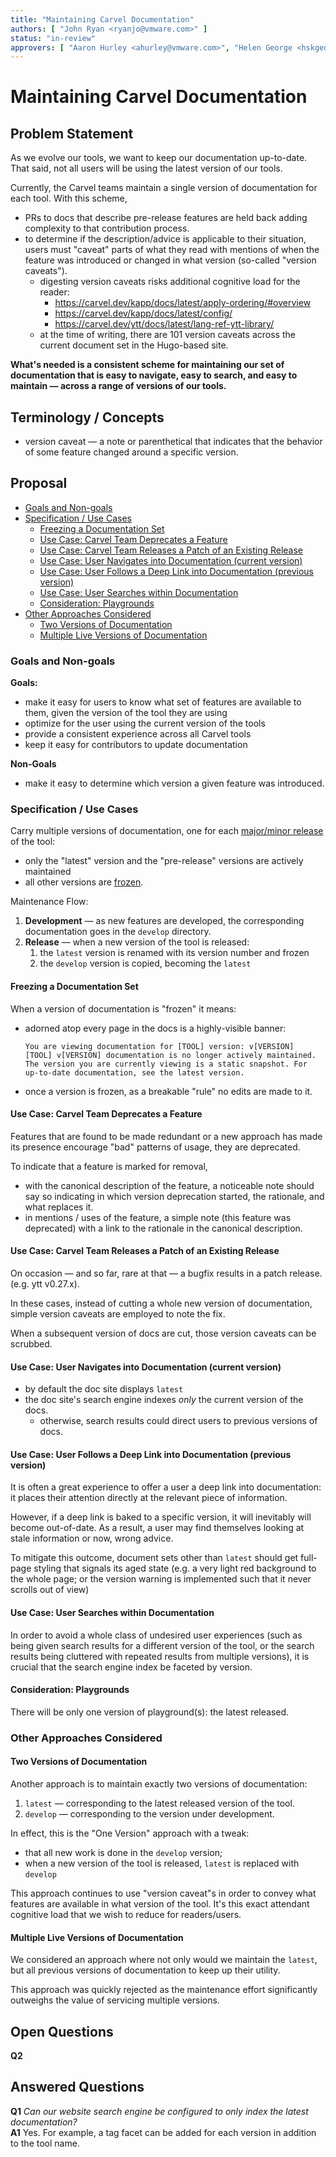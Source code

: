 ```yaml
---
title: "Maintaining Carvel Documentation"
authors: [ "John Ryan <ryanjo@vmware.com>" ]
status: "in-review"
approvers: [ "Aaron Hurley <ahurley@vmware.com>", "Helen George <hskgeo@vmware.com>", "Vibhas Kumar <vibkumar@vmware.com>"]
---
```


# Maintaining Carvel Documentation

## Problem Statement

As we evolve our tools, we want to keep our documentation up-to-date. That said,
not all users will be using the latest version of our tools.

Currently, the Carvel teams maintain a single version of documentation for each tool. With this scheme,
- PRs to docs that describe pre-release features are held back adding complexity to that contribution process.
- to determine if the description/advice is applicable to their situation, users must "caveat" parts of what they read with mentions of when the feature was introduced or changed in what version (so-called "version caveats").
  - digesting version caveats risks additional cognitive load for the reader:
    - https://carvel.dev/kapp/docs/latest/apply-ordering/#overview
    - https://carvel.dev/kapp/docs/latest/config/
    - https://carvel.dev/ytt/docs/latest/lang-ref-ytt-library/
  - at the time of writing, there are 101 version caveats across the current document set in the Hugo-based site.

**What's needed is a consistent scheme for maintaining our set of documentation that is easy to navigate, easy to search, and easy to maintain — across a range of versions of our tools.**


## Terminology / Concepts

- version caveat — a note or parenthetical that indicates that the behavior of some feature changed around a specific version.

## Proposal

- [Goals and Non-goals](#goals-and-non-goals)
- [Specification / Use Cases](#specification--use-cases)
  - [Freezing a Documentation Set](#freezing-a-documentation-set)
  - [Use Case: Carvel Team Deprecates a Feature](#use-case-carvel-team-deprecates-a-feature)
  - [Use Case: Carvel Team Releases a Patch of an Existing Release](#use-case-carvel-team-releases-a-patch-of-an-existing-release)
  - [Use Case: User Navigates into Documentation (current version)](#use-case-user-navigates-into-documentation-current-version)
  - [Use Case: User Follows a Deep Link into Documentation (previous version)](#use-case-user-follows-a-deep-link-into-documentation-previous-version)
  - [Use Case: User Searches within Documentation](#use-case-user-searches-within-documentation)
  - [Consideration: Playgrounds](#consideration-playgrounds)
- [Other Approaches Considered](#other-approaches-considered)
  - [Two Versions of Documentation](#two-versions-of-documentation)
  - [Multiple Live Versions of Documentation](#multiple-live-versions-of-documentation)

### Goals and Non-goals

**Goals:**
- make it easy for users to know what set of features are available
  to them, given the version of the tool they are using
- optimize for the user using the current version of the tools
- provide a consistent experience across all Carvel tools
- keep it easy for contributors to update documentation

**Non-Goals**
- make it easy to determine which version a given feature was introduced.

### Specification / Use Cases

Carry multiple versions of documentation, one for each [major/minor release](#use-case-carvel-team-releases-a-patch-of-an-existing-release) of the tool:
- only the "latest" version and the "pre-release" versions are actively maintained
- all other versions are [frozen](#freezing-a-documentation-set).
  
Maintenance Flow:

1. **Development** — as new features are developed, the corresponding documentation goes in the
  `develop` directory.
2. **Release** — when a new version of the tool is released:
   1. the `latest` version is renamed with its version number and frozen
   2. the `develop` version is copied, becoming the `latest`
    
#### Freezing a Documentation Set

When a version of documentation is "frozen" it means:
- adorned atop every page in the docs is a highly-visible banner:

  ```
  You are viewing documentation for [TOOL] version: v[VERSION]
  [TOOL] v[VERSION] documentation is no longer actively maintained.
  The version you are currently viewing is a static snapshot. For
  up-to-date documentation, see the latest version.
  ```
- once a version is frozen, as a breakable "rule" no edits are made to it.


#### Use Case: Carvel Team Deprecates a Feature

Features that are found to be made redundant or a new approach has made its presence encourage "bad" patterns of usage, they are deprecated.

To indicate that a feature is marked for removal,
- with the canonical description of the feature, a noticeable note should say so indicating in which version deprecation started, the rationale, and what replaces it.
- in mentions / uses of the feature, a simple note (this feature was deprecated) with a link to the rationale in the canonical description.


#### Use Case: Carvel Team Releases a Patch of an Existing Release

On occasion — and so far, rare at that — a bugfix results in a patch release.
(e.g. ytt v0.27.x).

In these cases, instead of cutting a whole new version of documentation, simple version caveats are employed to note the fix.

When a subsequent version of docs are cut, those version caveats can be scrubbed.


#### Use Case: User Navigates into Documentation (current version)

- by default the doc site displays `latest`
- the doc site's search engine indexes _only_ the current version of the docs.
  - otherwise, search results could direct users to previous versions of docs.


#### Use Case: User Follows a Deep Link into Documentation (previous version)

It is often a great experience to offer a user a deep link into documentation: it places their attention directly at the relevant piece of information.

However, if a deep link is baked to a specific version, it will inevitably will become out-of-date. As a result, a user may find themselves looking at stale information or now, wrong advice.

To mitigate this outcome, document sets other than `latest` should get full-page styling that signals its aged state (e.g. a very light red background to the whole page; or the version warning is implemented such that it never scrolls out of view)


#### Use Case: User Searches within Documentation

In order to avoid a whole class of undesired user experiences (such as being given search results for a different version of the tool, or the search results being cluttered with repeated results from multiple versions), it is crucial that the search engine index be faceted by version.


#### Consideration: Playgrounds

There will be only one version of playground(s): the latest released.


### Other Approaches Considered

#### Two Versions of Documentation

Another approach is to maintain exactly two versions of documentation:
1. `latest` — corresponding to the latest released version of the tool.
2. `develop` — corresponding to the version under development.

In effect, this is the "One Version" approach with a tweak: 
- that all new work is done in the `develop` version;
- when a new version of the tool is released, `latest` is replaced with `develop`

This approach continues to use "version caveat"s in order to convey what features are available in what version of the tool.  It's this exact attendant cognitive load that we wish to reduce for readers/users.


#### Multiple Live Versions of Documentation

We considered an approach where not only would we maintain the `latest`, but all previous versions of documentation to keep up their utility.

This approach was quickly rejected as the maintenance effort significantly outweighs the value of servicing multiple versions.

## Open Questions

**Q2** 

## Answered Questions

**Q1** _Can our website search engine be configured to only index the latest documentation?_ \
**A1** Yes. For example, a tag facet can be added for each version in addition to the tool name.

